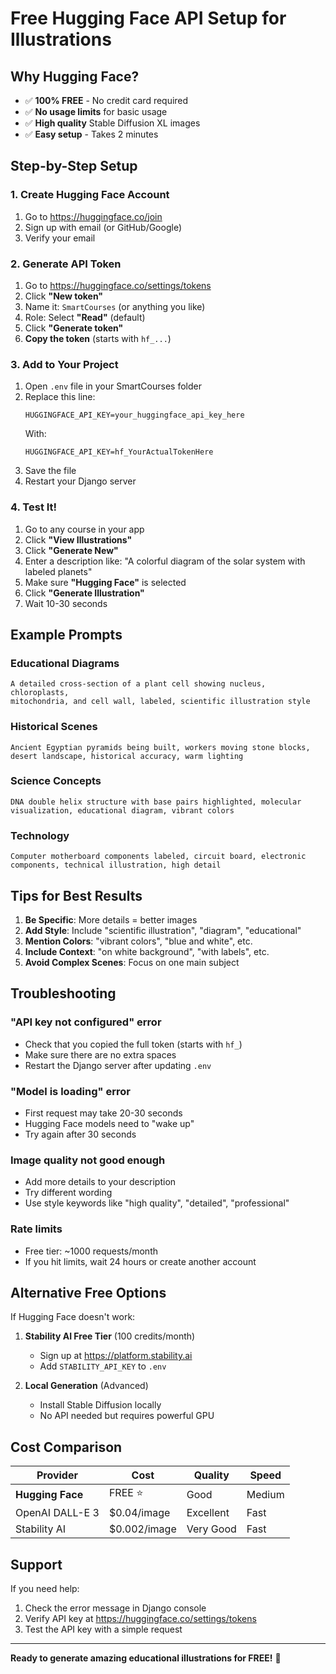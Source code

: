 # Free Hugging Face API Setup for Illustrations

## Why Hugging Face?
- ✅ **100% FREE** - No credit card required
- ✅ **No usage limits** for basic usage
- ✅ **High quality** Stable Diffusion XL images
- ✅ **Easy setup** - Takes 2 minutes

## Step-by-Step Setup

### 1. Create Hugging Face Account
1. Go to https://huggingface.co/join
2. Sign up with email (or GitHub/Google)
3. Verify your email

### 2. Generate API Token
1. Go to https://huggingface.co/settings/tokens
2. Click **"New token"**
3. Name it: `SmartCourses` (or anything you like)
4. Role: Select **"Read"** (default)
5. Click **"Generate token"**
6. **Copy the token** (starts with `hf_...`)

### 3. Add to Your Project
1. Open `.env` file in your SmartCourses folder
2. Replace this line:
   ```
   HUGGINGFACE_API_KEY=your_huggingface_api_key_here
   ```
   With:
   ```
   HUGGINGFACE_API_KEY=hf_YourActualTokenHere
   ```
3. Save the file
4. Restart your Django server

### 4. Test It!
1. Go to any course in your app
2. Click **"View Illustrations"**
3. Click **"Generate New"**
4. Enter a description like: "A colorful diagram of the solar system with labeled planets"
5. Make sure **"Hugging Face"** is selected
6. Click **"Generate Illustration"**
7. Wait 10-30 seconds

## Example Prompts

### Educational Diagrams
```
A detailed cross-section of a plant cell showing nucleus, chloroplasts, 
mitochondria, and cell wall, labeled, scientific illustration style
```

### Historical Scenes
```
Ancient Egyptian pyramids being built, workers moving stone blocks, 
desert landscape, historical accuracy, warm lighting
```

### Science Concepts
```
DNA double helix structure with base pairs highlighted, molecular 
visualization, educational diagram, vibrant colors
```

### Technology
```
Computer motherboard components labeled, circuit board, electronic 
components, technical illustration, high detail
```

## Tips for Best Results

1. **Be Specific**: More details = better images
2. **Add Style**: Include "scientific illustration", "diagram", "educational"
3. **Mention Colors**: "vibrant colors", "blue and white", etc.
4. **Include Context**: "on white background", "with labels", etc.
5. **Avoid Complex Scenes**: Focus on one main subject

## Troubleshooting

### "API key not configured" error
- Check that you copied the full token (starts with `hf_`)
- Make sure there are no extra spaces
- Restart the Django server after updating `.env`

### "Model is loading" error
- First request may take 20-30 seconds
- Hugging Face models need to "wake up"
- Try again after 30 seconds

### Image quality not good enough
- Add more details to your description
- Try different wording
- Use style keywords like "high quality", "detailed", "professional"

### Rate limits
- Free tier: ~1000 requests/month
- If you hit limits, wait 24 hours or create another account

## Alternative Free Options

If Hugging Face doesn't work:

1. **Stability AI Free Tier** (100 credits/month)
   - Sign up at https://platform.stability.ai
   - Add `STABILITY_API_KEY` to `.env`

2. **Local Generation** (Advanced)
   - Install Stable Diffusion locally
   - No API needed but requires powerful GPU

## Cost Comparison

| Provider | Cost | Quality | Speed |
|----------|------|---------|-------|
| **Hugging Face** | FREE ⭐ | Good | Medium |
| OpenAI DALL-E 3 | $0.04/image | Excellent | Fast |
| Stability AI | $0.002/image | Very Good | Fast |

## Support

If you need help:
1. Check the error message in Django console
2. Verify API key at https://huggingface.co/settings/tokens
3. Test the API key with a simple request

---

**Ready to generate amazing educational illustrations for FREE!** 🎨
